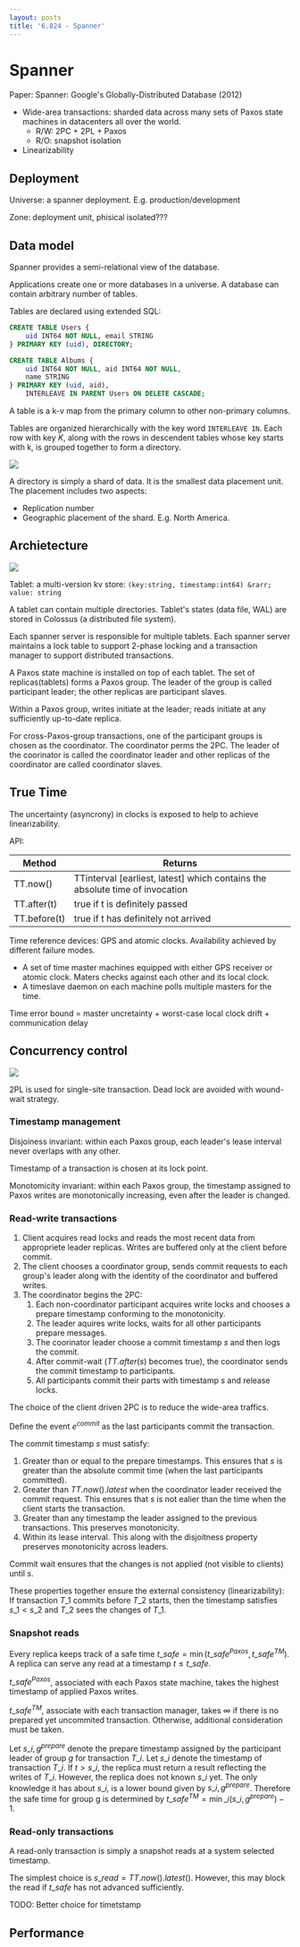 ```yaml
---
layout: posts
title: '6.824 - Spanner'
---
```

# Spanner

Paper: Spanner: Google's Globally-Distributed Database (2012)

- Wide-area transactions: sharded data across many sets of Paxos state machines in datacenters all over the world.
  - R/W: 2PC + 2PL + Paxos
  - R/O: snapshot isolation
- Linearizability

## Deployment

Universe: a spanner deployment. E.g. production/development

Zone: deployment unit, phisical isolated???

## Data model

Spanner provides a semi-relational view of the database.

Applications create one or more databases in a universe. A database can contain arbitrary number of tables.

Tables are declared using extended SQL:

```SQL
CREATE TABLE Users {
    uid INT64 NOT NULL, email STRING
} PRIMARY KEY (uid), DIRECTORY;

CREATE TABLE Albums {
    uid INT64 NOT NULL, aid INT64 NOT NULL,
    name STRING
} PRIMARY KEY (uid, aid),
    INTERLEAVE IN PARENT Users ON DELETE CASCADE;
```

A table is a k-v map from the primary column to other non-primary columns.

Tables are organized hierarchically with the key word `INTERLEAVE IN`.
Each row with key $K$, along with the rows in descendent tables whose key starts with k,
is grouped together to form a directory.

![](/assets/images/theses/spanner-fig4.png)

A directory is simply a shard of data. It is the smallest data placement unit.
The placement includes two aspects:

- Replication number
- Geographic placement of the shard. E.g. North America.

## Archietecture

![](/assets/images/theses/spanner-stack.jpeg)

Tablet: a multi-version kv store: `(key:string, timestamp:int64) &rarr; value: string`

A tablet can contain multiple directories. Tablet's states (data file, WAL) are stored in Colossus (a distributed file system).

Each spanner server is responsible for multiple tablets.
Each spanner server maintains a lock table to support 2-phase locking and a transaction manager to support distributed transactions.

A Paxos state machine is installed on top of each tablet.
The set of replicas(tablets) forms a Paxos group. The leader of the group is called participant leader; the other replicas are participant slaves.

Within a Paxos group, writes initiate at the leader; reads initiate at any sufficiently up-to-date replica.

For cross-Paxos-group transactions, one of the participant groups is chosen as the coordinator. The coordinator perms the 2PC.
The leader of the coorinator is called the coordinator leader and other replicas of the coordinator are called coordinator slaves.

## True Time

The uncertainty (asyncrony) in clocks is exposed to help to achieve linearizability.

API:

| Method       | Returns                                                                      |
| ------------ | ---------------------------------------------------------------------------- |
| TT.now()     | TTinterval [earliest, latest] which contains the absolute time of invocation |
| TT.after(t)  | true if t is definitely passed                                               |
| TT.before(t) | true if t has definitely not arrived                                         |

Time reference devices: GPS and atomic clocks. Availability achieved by different failure modes.

- A set of time master machines equipped with either GPS receiver or atomic clock. Maters checks against each other and its local clock.
- A timeslave daemon on each machine polls multiple masters for the time.

Time error bound = master uncretainty + worst-case local clock drift + communication delay

## Concurrency control

![](/assets/images/theses/spanner-tab2.png)

2PL is used for single-site transaction. Dead lock are avoided with wound-wait strategy.

### Timestamp management

Disjoiness invariant: within each Paxos group, each leader's lease interval never overlaps with any other.

Timestamp of a transaction is chosen at its lock point.

Monotomicity invariant: within each Paxos group, the timestamp assigned to Paxos writes are monotonically increasing, even after the leader is changed.

### Read-write transactions

1. Client acquires read locks and reads the most recent data from appropriete leader replicas. Writes are buffered only at the client before commit.
3. The client chooses a coordinator group, sends commit requests to each group's leader along with the identity of the coordinator and buffered writes.
4. The coordinator begins the 2PC:
   1. Each non-coordinator participant acquires write locks and chooses a prepare timestamp conforming to the monotonicity.
   2. The leader aquires write locks, waits for all other participants prepare messages.
   3. The coorinator leader choose a commit timestamp $s$ and then logs the commit.
   4. After commit-wait ($TT.after(s)$ becomes true), the coordinator sends the commit timestamp to participants.
   5. All participants commit their parts with timestamp $s$ and release locks.

The choice of the client driven 2PC is to reduce the wide-area traffics.

Define the event $e^{commit}$ as the last participants commit the transaction.

The commit timestamp $s$ must satisfy:

1. Greater than or equal to the prepare timestamps. This ensures that $s$ is greater than the absolute commit time (when the last participants committed).
2. Greater than $TT.now().latest$ when the coordinator leader received the commit request.
This ensures that $s$ is not ealier than the time when the client starts the transaction.
3. Greater than any timestamp the leader assigned to the previous transactions. This preserves  monotonicity.
4. Within its lease interval. This along with the disjoitness property preserves monotonicity across leaders.

Commit wait ensures that the changes is not applied (not visible to clients) until $s$.

These properties together ensure the external consistency (linearizability): If transaction $T\_1$ commits before $T\_2$ starts, then the timestamp satisfies $s\_1 < s\_2$ and $T\_2$ sees the changes of $T\_1$.

### Snapshot reads

Every replica keeps track of a safe time $t\_{safe} = \min (t\_{safe}^{Paxos}, t\_{safe}^{TM})$. A replica can serve any read at a timestamp $t \le t\_{safe}$.

$t\_{safe}^{Paxos}$, associated with each Paxos state machine, takes the highest timestamp of applied Paxos writes.

$t\_{safe}^{TM}$, associate with each transaction manager, takes $\infty$ if there is no prepared yet uncommited transaction.
Otherwise, additional consideration must be taken.

Let $s\_{i, g}^{prepare}$ denote the prepare timestamp assigned by the participant leader of group $g$ for transaction $T\_i$.
Let $s\_i$ denote the timestamp of transaction $T\_i$.
If $t > s\_i$, the replica must return a result reflecting the writes of $T\_i$.
However, the replica does not known $s\_i$ yet. The only knowledge it has about $s\_i$, is a lower bound given by $s\_{i, g}^{prepare}$.
Therefore the safe time for group g is determined by $t\_{safe}^{TM} = \min\_i (s\_{i, g}^{prepare}) - 1$.

### Read-only transactions

A read-only transaction is simply a snapshot reads at a system selected timestamp.

The simplest choice is $s\_{read} = TT.now().latest()$. However, this may block the read if $t\_{safe}$ has not advanced sufficiently.

TODO: Better choice for timetstamp

## Performance

